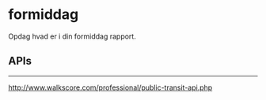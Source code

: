 formiddag
===

Opdag hvad er i din formiddag rapport.

## APIs
---

http://www.walkscore.com/professional/public-transit-api.php

